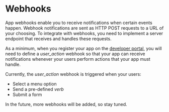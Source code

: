 # Webhooks

App webhooks enable you to receive notifications when certain events happen.  Webhook notifications are sent as HTTP POST requests to a URL of your choosing. To integrate with webhooks, you need to implement a server endpoint that receives and handles these requests.

As a minimum, when you register your app on the [developer portal]({{portal}}), you will need to define a *user_action* webhook so that your app can receive notifications whenever your users perform actions that your app must handle.

Currently, the *user_action* webhook is triggered when your users:

* Select a menu option
* Send a pre-defined *verb*
* Submit a form

In the future, more webhooks will be added, so stay tuned.

